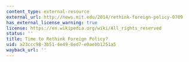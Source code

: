 ```yaml
---
content_type: external-resource
external_url: http://news.mit.edu/2014/rethink-foreign-policy-0709
has_external_license_warning: true
license: https://en.wikipedia.org/wiki/All_rights_reserved
status: ''
title: Time to Rethink Foreign Policy?
uid: a23ccc98-3b51-4e49-8ed7-e0aebb1251a5
wayback_url: ''
---
```

